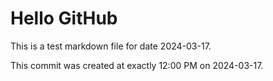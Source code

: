 # Hello GitHub
This is a test markdown file for date 2024-03-17.

This commit was created at exactly 12:00 PM on 2024-03-17.
